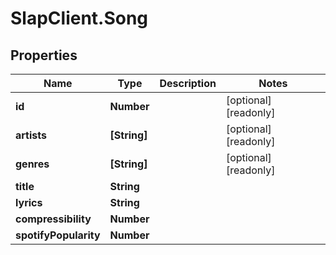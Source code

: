 # SlapClient.Song

## Properties

Name | Type | Description | Notes
------------ | ------------- | ------------- | -------------
**id** | **Number** |  | [optional] [readonly] 
**artists** | **[String]** |  | [optional] [readonly] 
**genres** | **[String]** |  | [optional] [readonly] 
**title** | **String** |  | 
**lyrics** | **String** |  | 
**compressibility** | **Number** |  | 
**spotifyPopularity** | **Number** |  | 


